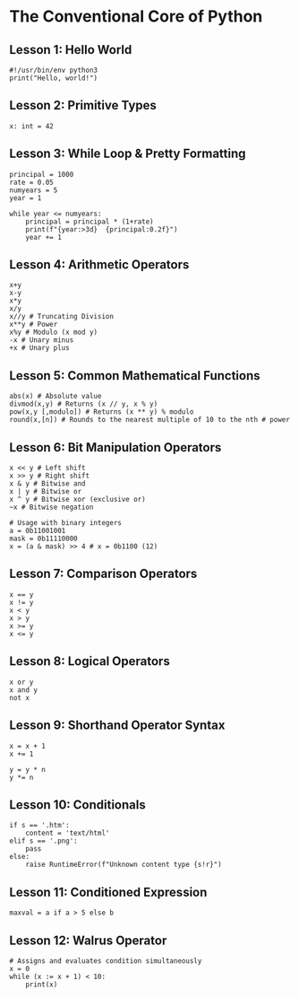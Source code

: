 # The Conventional Core of Python

## Lesson 1: Hello World

    #!/usr/bin/env python3
    print("Hello, world!")

## Lesson 2: Primitive Types

    x: int = 42

## Lesson 3: While Loop & Pretty Formatting

    principal = 1000
    rate = 0.05
    numyears = 5
    year = 1

    while year <= numyears:
        principal = principal * (1+rate)
        print(f"{year:>3d}  {principal:0.2f}")
        year += 1

## Lesson 4: Arithmetic Operators

    x+y
    x-y
    x*y
    x/y
    x//y # Truncating Division
    x**y # Power
    x%y # Modulo (x mod y)
    -x # Unary minus
    +x # Unary plus

## Lesson 5: Common Mathematical Functions

    abs(x) # Absolute value
    divmod(x,y) # Returns (x // y, x % y)
    pow(x,y [,modulo]) # Returns (x ** y) % modulo
    round(x,[n]) # Rounds to the nearest multiple of 10 to the nth # power

## Lesson 6: Bit Manipulation Operators

    x << y # Left shift
    x >> y # Right shift
    x & y # Bitwise and
    x | y # Bitwise or
    x ^ y # Bitwise xor (exclusive or)
    ~x # Bitwise negation

    # Usage with binary integers
    a = 0b11001001
    mask = 0b11110000
    x = (a & mask) >> 4 # x = 0b1100 (12)

## Lesson 7: Comparison Operators

    x == y
    x != y
    x < y
    x > y
    x >= y
    x <= y

## Lesson 8: Logical Operators

    x or y
    x and y
    not x

## Lesson 9: Shorthand Operator Syntax

    x = x + 1
    x += 1

    y = y * n
    y *= n

## Lesson 10: Conditionals

    if s == '.htm':
        content = 'text/html'
    elif s == '.png':
        pass
    else:
        raise RuntimeError(f"Unknown content type {s!r}")

## Lesson 11: Conditioned Expression

    maxval = a if a > 5 else b

## Lesson 12: Walrus Operator

    # Assigns and evaluates condition simultaneously
    x = 0
    while (x := x + 1) < 10:
        print(x)
